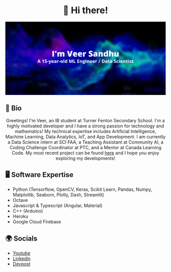 <h1 align="center">👋 Hi there!</h1>

<div align="center">
<img hight="500" width="1000" align="center" src="https://github.com/Real-VeerSandhu/Real-VeerSandhu/blob/main/Veer Sandhu (5).png">
</div>

## 📕 Bio
<div align="center">
Greetings! I'm Veer, an IB student at Turner Fenton Secondary School. I'm a highly motivated developer and I have a strong passion for technology and mathematics! My technical expertise includes Artificial Intelligence, Machine Learning, Data Analytics, IoT, and App Development. I am currently a Data Science intern at SCI FAA, a Teaching Assistant at Community AI, a Coding Challenge Coordinator at PTC, and a Mentor at Canada Learning Code. My most recent project can be found <a href="https://github.com/corex-peddie/machine-learning">here</a> and I hope you enjoy exploring my developments!
</div>

## 🖥 Software Expertise
- Python (Tensorflow, OpenCV, Keras, Scikit Learn, Pandas, Numpy, Matplotlib, Seaborn, Plotly, Dash, Streamlit)
- Octave
- Javascript & Typescript (Angular, Material)
- C++ (Arduino)
- Heroku
- Google Cloud Firebase

## 🌍 Socials

- [Youtube](https://www.youtube.com/channel/UCZpL_cCZfkilh7ITC_qUigw)
- [Linkedin](https://www.linkedin.com/in/veer-sandhu/)
- [Devpost](https://devpost.com/Real-VeerSandhu?ref_content=user-portfolio&ref_feature=portfolio&ref_medium=global-nav)
